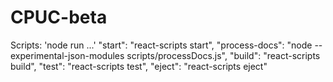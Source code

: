 # CPUC-beta

Scripts:
'node run ...'
"start": "react-scripts start",
"process-docs": "node --experimental-json-modules scripts/processDocs.js",
"build": "react-scripts build",
"test": "react-scripts test",
"eject": "react-scripts eject"
